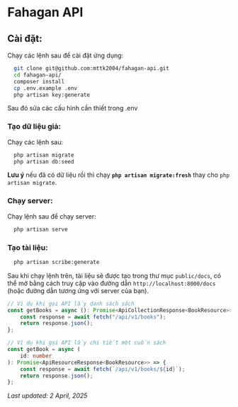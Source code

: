 # Fahagan API

## Cài đặt:

Chạy các lệnh sau để cài đặt ứng dụng:

```bash
  git clone git@github.com:mttk2004/fahagan-api.git
  cd fahagan-api/
  composer install
  cp .env.example .env
  php artisan key:generate
```

Sau đó sửa các cấu hình cần thiết trong .env

### Tạo dữ liệu giả:

Chạy các lệnh sau:

```bash
  php artisan migrate
  php artisan db:seed
```

**Lưu ý** nếu đã có dữ liệu rồi thì chạy **`php artisan migrate:fresh`** thay cho `php artisan migrate`.

### Chạy server:

Chạy lệnh sau để chạy server:

```bash
  php artisan serve
```

### Tạo tài liệu:

```bash
  php artisan scribe:generate
```

Sau khi chạy lệnh trên, tài liệu sẽ được tạo trong thư mục `public/docs`, có thể mở bằng cách truy cập vào đường dẫn `http://localhost:8000/docs` (hoặc đường dẫn tương ứng với server của bạn).

```typescript
// Ví dụ khi gọi API lấy danh sách sách
const getBooks = async (): Promise<ApiCollectionResponse<BookResource>> => {
    const response = await fetch("/api/v1/books");
    return response.json();
};

// Ví dụ khi gọi API lấy chi tiết một cuốn sách
const getBook = async (
    id: number
): Promise<ApiResourceResponse<BookResource>> => {
    const response = await fetch(`/api/v1/books/${id}`);
    return response.json();
};
```

_Last updated: 2 April, 2025_
